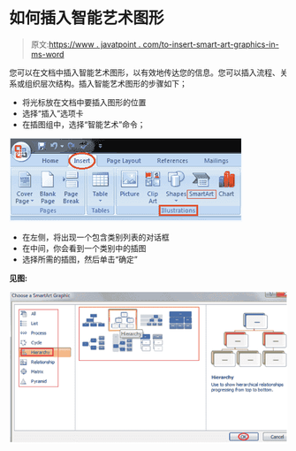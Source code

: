 # 如何插入智能艺术图形

> 原文:[https://www . javatpoint . com/to-insert-smart-art-graphics-in-ms-word](https://www.javatpoint.com/to-insert-smart-art-graphics-in-ms-word)

您可以在文档中插入智能艺术图形，以有效地传达您的信息。您可以插入流程、关系或组织层次结构。插入智能艺术图形的步骤如下；

*   将光标放在文档中要插入图形的位置
*   选择“插入”选项卡
*   在插图组中，选择“智能艺术”命令；

![MS Word How to insert smart art graphics 1](img/a4b7c6a882e7aaa2dc862cda8e855b38.png)

*   在左侧，将出现一个包含类别列表的对话框
*   在中间，你会看到一个类别中的插图
*   选择所需的插图，然后单击“确定”

**见图:**

![MS Word How to insert smart art graphics 2](img/8f8d4ebef9c16655421368ea1ff0ca8d.png)